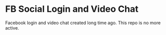 # FB Social Login and Video Chat

Facebook login and video chat created long time ago. This repo is no more active.
